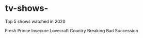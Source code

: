 # tv-shows-

Top 5 shows watched in 2020

Fresh Prince
Insecure
Lovecraft Country
Breaking Bad
Succession
